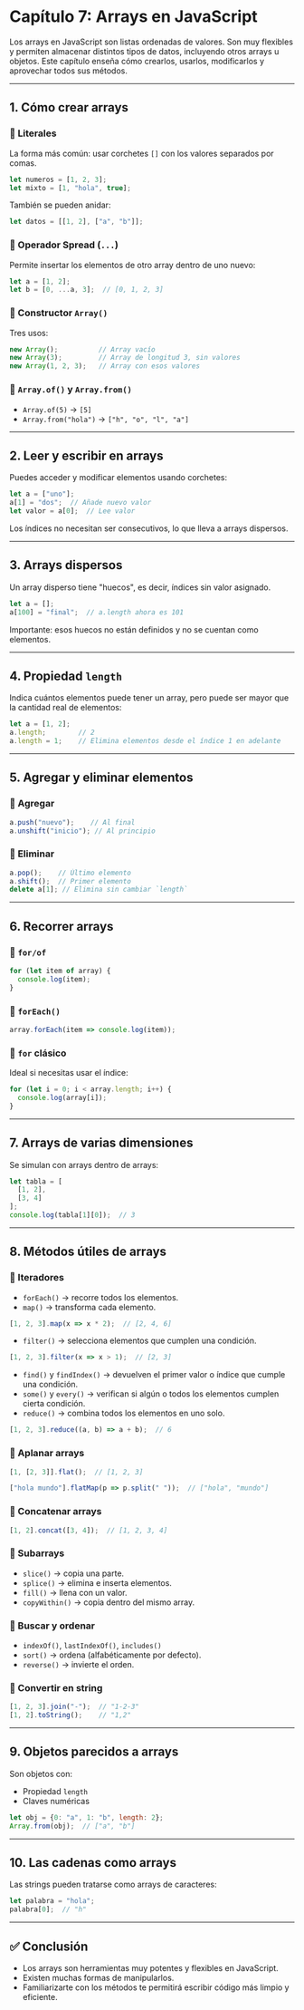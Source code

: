 # Capítulo 7: Arrays en JavaScript

Los arrays en JavaScript son listas ordenadas de valores. Son muy flexibles y permiten almacenar distintos tipos de datos, incluyendo otros arrays u objetos. Este capítulo enseña cómo crearlos, usarlos, modificarlos y aprovechar todos sus métodos.

---

## 1. Cómo crear arrays

### 🔹 Literales
La forma más común: usar corchetes `[]` con los valores separados por comas.
```js
let numeros = [1, 2, 3];
let mixto = [1, "hola", true];
```
También se pueden anidar:
```js
let datos = [[1, 2], ["a", "b"]];
```

### 🔹 Operador Spread (`...`)
Permite insertar los elementos de otro array dentro de uno nuevo:
```js
let a = [1, 2];
let b = [0, ...a, 3];  // [0, 1, 2, 3]
```

### 🔹 Constructor `Array()`
Tres usos:
```js
new Array();          // Array vacío
new Array(3);         // Array de longitud 3, sin valores
new Array(1, 2, 3);   // Array con esos valores
```

### 🔹 `Array.of()` y `Array.from()`
- `Array.of(5)` → `[5]`
- `Array.from("hola")` → `["h", "o", "l", "a"]`

---

## 2. Leer y escribir en arrays

Puedes acceder y modificar elementos usando corchetes:
```js
let a = ["uno"];
a[1] = "dos";  // Añade nuevo valor
let valor = a[0];  // Lee valor
```
Los índices no necesitan ser consecutivos, lo que lleva a arrays dispersos.

---

## 3. Arrays dispersos

Un array disperso tiene "huecos", es decir, índices sin valor asignado.
```js
let a = [];
a[100] = "final";  // a.length ahora es 101
```
Importante: esos huecos no están definidos y no se cuentan como elementos.

---

## 4. Propiedad `length`

Indica cuántos elementos puede tener un array, pero puede ser mayor que la cantidad real de elementos:
```js
let a = [1, 2];
a.length;        // 2
a.length = 1;    // Elimina elementos desde el índice 1 en adelante
```

---

## 5. Agregar y eliminar elementos

### 🔹 Agregar
```js
a.push("nuevo");    // Al final
a.unshift("inicio"); // Al principio
```

### 🔹 Eliminar
```js
a.pop();    // Último elemento
a.shift();  // Primer elemento
delete a[1]; // Elimina sin cambiar `length`
```

---

## 6. Recorrer arrays

### 🔹 `for/of`
```js
for (let item of array) {
  console.log(item);
}
```

### 🔹 `forEach()`
```js
array.forEach(item => console.log(item));
```

### 🔹 `for` clásico
Ideal si necesitas usar el índice:
```js
for (let i = 0; i < array.length; i++) {
  console.log(array[i]);
}
```

---

## 7. Arrays de varias dimensiones

Se simulan con arrays dentro de arrays:
```js
let tabla = [
  [1, 2],
  [3, 4]
];
console.log(tabla[1][0]);  // 3
```

---

## 8. Métodos útiles de arrays

### 🔹 Iteradores

- `forEach()` → recorre todos los elementos.
- `map()` → transforma cada elemento.
```js
[1, 2, 3].map(x => x * 2);  // [2, 4, 6]
```
- `filter()` → selecciona elementos que cumplen una condición.
```js
[1, 2, 3].filter(x => x > 1);  // [2, 3]
```
- `find()` y `findIndex()` → devuelven el primer valor o índice que cumple una condición.
- `some()` y `every()` → verifican si algún o todos los elementos cumplen cierta condición.
- `reduce()` → combina todos los elementos en uno solo.
```js
[1, 2, 3].reduce((a, b) => a + b);  // 6
```

### 🔹 Aplanar arrays
```js
[1, [2, 3]].flat();  // [1, 2, 3]
```
```js
["hola mundo"].flatMap(p => p.split(" "));  // ["hola", "mundo"]
```

### 🔹 Concatenar arrays
```js
[1, 2].concat([3, 4]);  // [1, 2, 3, 4]
```

### 🔹 Subarrays
- `slice()` → copia una parte.
- `splice()` → elimina e inserta elementos.
- `fill()` → llena con un valor.
- `copyWithin()` → copia dentro del mismo array.

### 🔹 Buscar y ordenar
- `indexOf()`, `lastIndexOf()`, `includes()`
- `sort()` → ordena (alfabéticamente por defecto).
- `reverse()` → invierte el orden.

### 🔹 Convertir en string
```js
[1, 2, 3].join("-");  // "1-2-3"
[1, 2].toString();    // "1,2"
```

---

## 9. Objetos parecidos a arrays

Son objetos con:
- Propiedad `length`
- Claves numéricas

```js
let obj = {0: "a", 1: "b", length: 2};
Array.from(obj);  // ["a", "b"]
```

---

## 10. Las cadenas como arrays

Las strings pueden tratarse como arrays de caracteres:
```js
let palabra = "hola";
palabra[0];  // "h"
```

---

## ✅ Conclusión

- Los arrays son herramientas muy potentes y flexibles en JavaScript.
- Existen muchas formas de manipularlos.
- Familiarizarte con los métodos te permitirá escribir código más limpio y eficiente.
